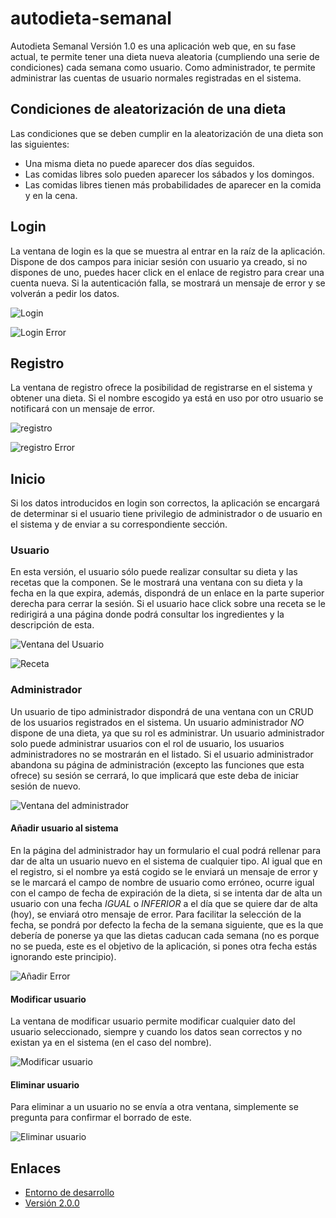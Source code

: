 # autodieta-semanal
Autodieta Semanal Versión 1.0 es una aplicación web que, en su fase actual, te permite tener una dieta nueva aleatoria (cumpliendo una serie de condiciones) cada semana como usuario. Como administrador, te permite administrar las cuentas de usuario normales registradas en el sistema.
## Condiciones de aleatorización de una dieta
Las condiciones que se deben cumplir en la aleatorización de una dieta son las siguientes:
* Una misma dieta no puede aparecer dos días seguidos.
* Las comidas libres solo pueden aparecer los sábados y los domingos.
* Las comidas libres tienen más probabilidades de aparecer en la comida y en la cena.
## Login
La ventana de login es la que se muestra al entrar en la raíz de la aplicación. Dispone de dos campos para iniciar sesión con usuario ya creado, si no dispones de uno, puedes hacer click en el enlace de registro para crear una cuenta nueva.
Si la autenticación falla, se mostrará un mensaje de error y se volverán a pedir los datos.

![Login](/Capturas/login.PNG)

![Login Error](/Capturas/loginError.PNG)

## Registro
La ventana de registro ofrece la posibilidad de registrarse en el sistema y obtener una dieta. Si el nombre escogido ya está en uso por otro usuario se notificará con un mensaje de error.

![registro](/Capturas/registro.PNG)

![registro Error](/Capturas/registroError.PNG)

## Inicio
Si los datos introducidos en login son correctos, la aplicación se encargará de determinar si el usuario tiene privilegio de administrador o de usuario en el sistema y de enviar a su correspondiente sección.
### Usuario
En esta versión, el usuario sólo puede realizar consultar su dieta y las recetas que la componen. Se le mostrará una ventana con su dieta y la fecha en la que expira, además, dispondrá de un enlace en la parte superior derecha para cerrar la sesión. Si el usuario hace click sobre una receta se le redirigirá a una página donde podrá consultar los ingredientes y la descripción de esta.

![Ventana del Usuario](/Capturas/usuario.PNG)

![Receta](/Capturas/receta.PNG)

### Administrador
Un usuario de tipo administrador dispondrá de una ventana con un CRUD de los usuarios registrados en el sistema. Un usuario administrador *NO* dispone de una dieta, ya que su rol es administrar.
Un usuario administrador solo puede administrar usuarios con el rol de usuario, los usuarios administradores no se mostrarán en el listado.
Si el usuario administrador abandona su página de administración (excepto las funciones que esta ofrece) su sesión se cerrará, lo que implicará que este deba de iniciar sesión de nuevo.

![Ventana del administrador](/Capturas/administrador.PNG)

#### Añadir usuario al sistema
En la página del administrador hay un formulario el cual podrá rellenar para dar de alta un usuario nuevo en el sistema de cualquier tipo. Al igual que en el registro, si el nombre ya está cogido se le enviará un mensaje de error y se le marcará el campo de nombre de usuario como erróneo, ocurre igual con el campo de fecha de expiración de la dieta, si se intenta dar de alta un usuario con una fecha *IGUAL* o *INFERIOR* a el día que se quiere dar de alta (hoy), se enviará otro mensaje de error. Para facilitar la selección de la fecha, se pondrá por defecto la fecha de la semana siguiente, que es la que debería de ponerse ya que las dietas caducan cada semana (no es porque no se pueda, este es el objetivo de la aplicación, si pones otra fecha estás ignorando este principio).

![Añadir Error](/Capturas/anyadirError.PNG)

#### Modificar usuario
La ventana de modificar usuario permite modificar cualquier dato del usuario seleccionado, siempre y cuando los datos sean correctos y no existan ya en el sistema (en el caso del nombre).

![Modificar usuario](/Capturas/modificar.PNG)

#### Eliminar usuario
Para eliminar a un usuario no se envía a otra ventana, simplemente se pregunta para confirmar el borrado de este.

![Eliminar usuario](/Capturas/eliminar.PNG)

## Enlaces
* [Entorno de desarrollo](https://github.com/AlvaroCamposVega/autodieta-semanal/tree/desarrollo)
* [Versión 2.0.0](https://github.com/AlvaroCamposVega/autodieta-semanal/tree/desarrollo-v2.0.0)
